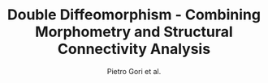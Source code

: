 ---
cat: gaia
subcat: ginkgo
bestof: false
author: Pietro Gori et al.
title: Double Diffeomorphism - Combining Morphometry and Structural Connectivity Analysis
journal: IEEE transactions on medical imaging
year: 2018
type: article
doi: 10.1109/TMI.2018.2813062
---